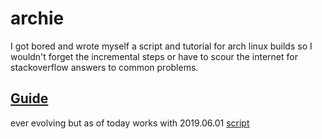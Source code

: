 # archie
I got bored and wrote myself a script and tutorial for arch linux builds so I wouldn't forget the incremental steps or have to scour the internet for stackoverflow answers to common problems.

[Guide](https://github.com/crouther/archie/blob/master/ARCH%20LINUX%202019.06.01%20Installation%20Guide.md)
--------------------
ever evolving but as of today works with 2019.06.01
[script](https://github.com/crouther/archie/blob/master/archstart.sh)
